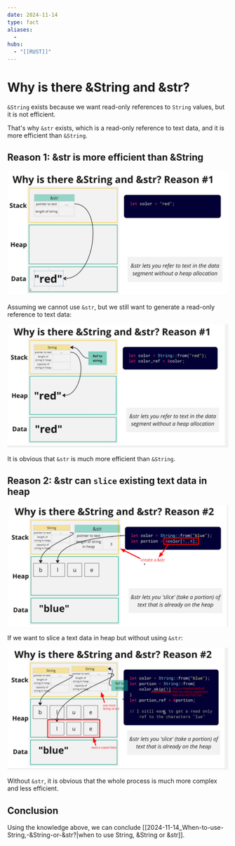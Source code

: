 ```yaml
---
date: 2024-11-14
type: fact
aliases:
  -
hubs:
  - "[[RUST]]"
---
```


# Why is there &String and &str?

`&String` exists because we want read-only references to `String` values, but it is not efficient.

That's why `&str` exists, which is a read-only reference to text data, and it is more efficient than `&String`.


## Reason 1: &str is more efficient than &String

![string-slice-to-text.png](../../assets/imgs/string-slice-to-text.png)

Assuming we cannot use `&str`, but we still want to generate a read-only reference to text data:

![string-refs-to-text.png](../../assets/imgs/string-refs-to-text.png)


It is obvious that `&str` is much more efficient than `&String`.


## Reason 2: &str can `slice` existing text data in heap

![slice-by-string-slice.png](../../assets/imgs/slice-by-string-slice.png)


If we want to slice a text data in heap but without using `&str`:

![slice-without-string-slice.png](../../assets/imgs/slice-without-string-slice.png)

Without `&str`, it is obvious that the whole process is much more complex and less efficient.


## Conclusion

Using the knowledge above, we can conclude [[2024-11-14_When-to-use-String,-&String-or-&str?|when to use String, &String or &str]].
